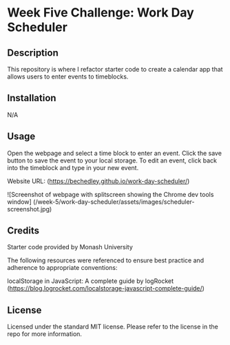 # Week Five Challenge: Work Day Scheduler

## Description

This repository is where I refactor starter code to create a calendar app that allows users to enter events to timeblocks.

## Installation

N/A

## Usage

Open the webpage and select a time block to enter an event. Click the save button to save the event to your local storage. To edit an event, click back into the timeblock and type in your new event.

Website URL: (https://bechedley.github.io/work-day-scheduler/)


![Screenshot of webpage with splitscreen showing the Chrome dev tools window] (/week-5/work-day-scheduler/assets/images/scheduler-screenshot.jpg)
    

## Credits

Starter code provided by Monash University

The following resources were referenced to ensure best practice and adherence to appropriate conventions:

localStorage in JavaScript: A complete guide by logRocket (https://blog.logrocket.com/localstorage-javascript-complete-guide/)

## License

Licensed under the standard MIT license. Please refer to the license in the repo for more information.
